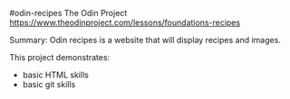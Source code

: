 #odin-recipes
The Odin Project 
https://www.theodinproject.com/lessons/foundations-recipes

Summary:
Odin recipes is a website that will display recipes and images.

This project demonstrates:
- basic HTML skills 
- basic git skills

